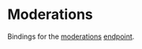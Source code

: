 # Moderations

Bindings for the [moderations](https://beta.openai.com/docs/api-reference/moderations) [endpoint](https://api.openai.com/v1/moderations).
